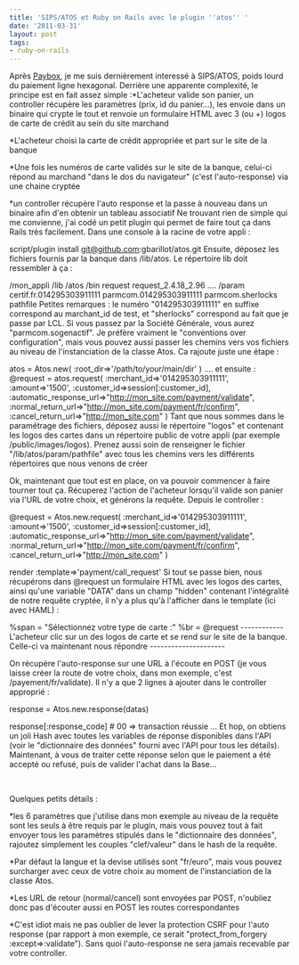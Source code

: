 ```yaml
---
title: 'SIPS/ATOS et Ruby on Rails avec le plugin ''atos'' '
date: '2011-03-31'
layout: post
tags:
- ruby-on-rails
---
```


Après
[Paybox](/blog/fr/2010/11/30/209-dialoguer-facilement-avec-les-serveurs-de-paiement-paybox-depuis-rails), je me suis dernièrement interessé à SIPS/ATOS, poids lourd du paiement ligne hexagonal. Derrière une apparente complexité, le principe est en fait assez simple :*L'acheteur valide son panier, un controller récupère les paramètres (prix, id du panier...), les envoie dans un binaire qui crypte le tout et renvoie un formulaire HTML avec 3 (ou +) logos de carte de crédit au sein du site marchand


*L'acheteur choisi la carte de crédit appropriée et part sur le site de la banque


*Une fois les numéros de carte validés sur le site de la banque, celui-ci répond au marchand "dans le dos du navigateur" (c'est l'auto-response) via une chaine cryptée


*un controller récupère l'auto response et la passe à nouveau dans un binaire afin d'en obtenir un tableau associatif
Ne trouvant rien de simple qui me convienne, j'ai codé un petit plugin qui permet de faire tout ça dans Rails très facilement. Dans une console à la racine de votre appli :

script/plugin install git@github.com:gbarillot/atos.git
Ensuite, déposez les fichiers fournis par la banque dans /lib/atos. Le répertoire lib doit ressembler à ça :

/mon_appli
  /lib
    /atos
      /bin
request
request_2.4.18_2.96
....
      /param
certif.fr.014295303911111
parmcom.014295303911111
parmcom.sherlocks
pathfile
Petites remarques : le numéro "014295303911111" en suffixe correspond au marchant_id de test, et "sherlocks" correspond au fait que je passe par LCL. Si vous passez par la Société Générale, vous aurez "parmcom.sogenactif". Je préfère vraiment le "conventions over configuration", mais vous pouvez aussi passer les chemins vers vos fichiers au niveau de l'instanciation de la classe Atos. Ca rajoute juste une étape :

atos = Atos.new(
  :root_dir=>'/path/to/your/main/dir'
)
.... et ensuite :
@request = atos.request(
  :merchant_id=>'014295303911111',
  :amount=>'1500',
  :customer_id=>session[:customer_id],
  :automatic_response_url=>"http://mon_site.com/payment/validate",
  :normal_return_url=>"http://mon_site.com/payment/fr/confirm",
  :cancel_return_url=>"http://mon_site.com"
)
Tant que nous sommes dans le paramétrage des fichiers, déposez aussi le répertoire "logos" et contenant les logos des cartes dans un répertoire public de votre appli (par exemple /public/images/logos). Prenez aussi soin de renseigner le fichier "/lib/atos/param/pathfile" avec tous les chemins
 vers les différents répertoires que nous venons de créer

Ok, maintenant que tout est en place, on va pouvoir commencer à faire tourner tout ça. Récuperez l'action de l'acheteur lorsqu'il valide son panier via l'URL de votre choix, et générons la requête. Depuis le controller :

@request = Atos.new.request(
  :merchant_id=>'014295303911111',
  :amount=>'1500',
  :customer_id=>session[:customer_id],
  :automatic_response_url=>"http://mon_site.com/payment/validate",
  :normal_return_url=>"http://mon_site.com/payment/fr/confirm",
  :cancel_return_url=>"http://mon_site.com"
)

render :template=>'payment/call_request'
Si tout se passe bien, nous récupérons dans @request un formulaire HTML avec les logos des cartes, ainsi qu'une variable "DATA" dans un champ "hidden" contenant l'intégralité de notre requête cryptée, il n'y a plus qu'à l'afficher dans le template (ici avec HAML) :

%span
  = "Sélectionnez votre type de carte :"
%br
= @request
------------ L'acheteur clic sur un des logos de carte et se rend sur le site de la banque. Celle-ci va maintenant nous répondre ---------------------

On récupère l'auto-response sur une URL à l'écoute en POST (je vous laisse créer la route de votre choix, dans mon exemple, c'est /payement/fr/validate). Il n'y a que 2 lignes à ajouter dans le controller approprié :

response = Atos.new.response(datas)

response[:response_code] # 00 => transaction réussie
...
Et hop, on obtiens un joli Hash avec toutes les variables de réponse disponibles dans l'API (voir le "dictionnaire des données" fourni avec l'API pour tous les détails). Maintenant, à vous de traiter cette réponse selon que le paiement a été accepté ou refusé, puis de valider l'achat dans la Base...

 

Quelques petits détails :

*les 6 paramètres que j'utilise dans mon exemple au niveau de la requête sont les seuls à être requis par le plugin, mais vous pouvez tout à fait envoyer tous les paramètres stipulés dans le "dictionnaire des données", rajoutez simplement les couples "clef/valeur" dans le hash de la requête.


*Par défaut la langue et la devise utilisés sont "fr/euro", mais vous pouvez surcharger avec ceux de votre choix au moment de l'instanciation de la classe Atos.


*Les URL de retour (normal/cancel) sont envoyées par POST, n'oubliez donc pas d'écouter aussi en POST les routes correspondantes


*C'est idiot mais ne pas oublier de lever la protection CSRF pour l'auto response (par rapport à mon exemple, ce serait "protect_from_forgery :except=>:validate"). Sans quoi l'auto-response ne sera jamais recevable par votre controller.
